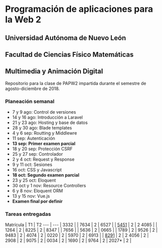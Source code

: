 # Programación de aplicaciones para la Web 2

## Universidad Autónoma de Nuevo León
## Facultad de Ciencias Físico Matemáticas
## Multimedia y Animación Digital

Repositorio para la clase de PAPW2 impartida durante el semestre de agosto-diciembre de 2018.

### Planeación semanal

* 7 y 9 ago: Control de versiones
* 14 y 16 ago: Introducción a Laravel
* 21 y 23 ago: Hosting y base de datos
* 28 y 30 ago: Blade templates
* 4 y 6 sep: Routting y Middlewre
* 11 sep: Autenticación
* **13 sep: Primer examen parcial**
* 18 y 20 sep: Protección CSRF
* 25 y 27 sep: Controlador
* 2 y 4 oct: Request y Response 
* 9 y 11 oct: Sesiones
* 16 oct: CSS y Javascript
* **18 oct: Segundo examen parcial**
* 23 y 25 oct: Eloquent
* 30 oct y 1 nov: Resource Controllers
* 6 y 8 nov: Eloquent ORM
* 13 y 15 nov: Vue.js
* **Examen final por definir**

### Tareas entregadas

Matrícula | T1 | T2
--- | --- |
3332 |  | 
7634 | 2 | 
6527 |  | 
[5451](https://github.com/AGabrielCavazos/Papw2) | 2 | 2
4085 |  | 
1264 | 2 | 
8225 | 2 | 
8347 |  | 
7656 |  | 
5636 | 2 | 
0665 |  | 
1789 | 2 | 
9526 | 2 | 
9483 | 2 | 
4074 | 2 | 
0220 | 2 | 
5970 | 2 | 
6913 |  | 
[8291](https://github.com/karenTakarai/PAPW2_Tarea1/tree/master) | 2 | 2
4056 | 2 | 
2908 | 2 | 
9075 | 2 | 
0034 | 2 | 
1690 | 2 | 
9764 | 2 | 
2027* | 2 | 